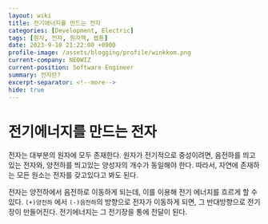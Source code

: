 ```yaml
---
layout: wiki
title: 전기에너지를 만드는 전자
categories: [Development, Electric]
tags: [원자, 전자, 원자핵, 렙톤]
date: 2023-9-10 21:22:00 +0900
profile-image: /assets/blogging/profile/winkkom.png
current-company: NEOWIZ
current-position: Software Engineer
summary: 전자란?
excerpt-separator: <!--more-->
hide: true
---
```

# 전기에너지를 만드는 전자

전자는 대부분의 원자에 모두 존재한다.
원자가 전기적으로 중성이려면, 음전하를 띄고 있는 전자와, 양전하를 띄고있는 양성자의 개수가 동일해야 한다.
따라서, 자연에 존재하는 모든 원소는 전자를 갖고있다고 봐도 된다.

전자는 양전하에서 음전하로 이동하게 되는데, 이를 이용해 전기 에너지를 흐르게 할 수 있다.
`(+)양전하` 에서 `(-)음전하`의 방향으로 전자가 이동하게 되면, 그 반대방향으로 전기장이 만들어진다.
전기에너지는 그 전기장을 통에 전달이 된다.  

<!--more-->
